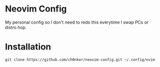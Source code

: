 # Neovim Config
My personal config so I don't need to redo this everytime I swap PCs or distro hop.

# Installation

```
git clone https://github.com/ch0nker/neovim-config.git ~/.config/nvim
```
